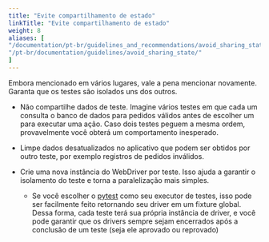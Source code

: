 ```yaml
---
title: "Evite compartilhamento de estado"
linkTitle: "Evite compartilhamento de estado"
weight: 8
aliases: [
"/documentation/pt-br/guidelines_and_recommendations/avoid_sharing_state/",
"/pt-br/documentation/guidelines/avoid_sharing_state/"
]
---
```



Embora mencionado em vários lugares, vale a pena mencionar novamente. Garanta que
os testes são isolados uns dos outros.

* Não compartilhe dados de teste. Imagine vários testes em que cada um consulta o banco de dados
para pedidos válidos antes de escolher um para executar uma ação. Caso dois testes
peguem a mesma ordem, provavelmente você obterá um comportamento inesperado.

* Limpe dados desatualizados no aplicativo que podem ser obtidos por outro
teste, por exemplo registros de pedidos inválidos.

* Crie uma nova instância do WebDriver por teste. Isso ajuda a garantir o isolamento do teste
e torna a paralelização mais simples.

    * Se você escolher o [pytest](https://pytest.org/) como seu executor de testes, isso pode ser facilmente feito retornando seu driver em um fixture global. Dessa forma, cada teste terá sua própria instância de driver, e você pode garantir que os drivers sempre sejam encerrados após a conclusão de um teste (seja ele aprovado ou reprovado)
